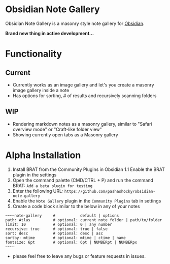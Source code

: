 # Obsidian Note Gallery
Obsidian Note Gallery is a masonry style note gallery for [Obsidian](https://obsidian.md/).

**Brand new thing in active development...**

# Functionality
## Current
- Currently works as an image gallery and let's you create a masonry image gallery inside a note
- Has options for sorting, # of results and recursively scanning folders

## WIP
- Rendering markdown notes as a masonry gallery, similar to "Safari overview mode" or "Craft-like folder view"
- Showing currently open tabs as a Masonry gallery

# Alpha Installation
1. Install BRAT from the Community Plugins in Obsidian
  1.1 Enable the BRAT plugin in the settings
2. Open the command palette (CMD/CTRL + P) and run the command BRAT: `Add a beta plugin for testing`
3. Enter the following URL: `https://github.com/pashashocky/obsidian-note-gallery`
4. Enable the `Note Gallery` plugin in the `Community Plugins` tab in settings
5. Create a code block similar to the below in any of your notes

```
~~~~note-gallery     #           default | options
path: Atlas          # optional: current note folder | path/to/folder
limit: 10            # optional: 0 | any number
recursive: true      # optional: true | false
sort: desc           # optional: desc | asc
sortby: mtime        # optional: mtime | ctime | name
fontsize: 6pt        # optional: 6pt | NUMBERpt | NUMBERpx
~~~~
```

- please feel free to leave any bugs or feature requests in issues.
